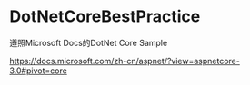 # DotNetCoreBestPractice
遵照Microsoft Docs的DotNet Core Sample

https://docs.microsoft.com/zh-cn/aspnet/?view=aspnetcore-3.0#pivot=core
